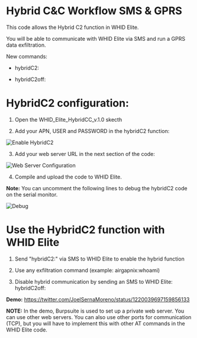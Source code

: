 # Hybrid C&C Workflow SMS & GPRS

This code allows the Hybrid C2 function in WHID Elite.

You will be able to communicate with WHID Elite via SMS and run a GPRS data exfiltration.

New commands:

* hybridC2:

* hybridC2off:

# HybridC2 configuration:

1. Open the WHID_Elite_HybridCC_v.1.0 skecth

2. Add your APN, USER and PASSWORD in the hybridC2 function:

![Enable HybridC2](https://github.com/joelsernamoreno/Bwhid-31337/blob/master/WHID_Elite_HybridCC_v.1.0/images/enablehybrid.png)

3. Add your web server URL in the next section of the code:

![Web Server Configuration](https://github.com/joelsernamoreno/whid-31337/blob/master/WHID_Elite_HybridCC_v.1.0/images/webserver_conf.png)

4. Compile and upload the code to WHID Elite.

**Note:** You can uncomment the following lines to debug the hybridC2 code on the serial monitor.

![Debug](https://github.com/joelsernamoreno/whid-31337/blob/master/WHID_Elite_HybridCC_v.1.0/images/debug.png)

# Use the HybridC2 function with WHID Elite

1. Send "hybridC2:" via SMS to WHID Elite to enable the hybrid function

2. Use any exfiltration command (example: airgapnix:whoami)

3. Disable hybrid communication by sending an SMS to WHID Elite: hybridC2off:

**Demo:** https://twitter.com/JoelSernaMoreno/status/1220039697159856133

**NOTE:** In the demo, Burpsuite is used to set up a private web server. You can use other web servers. You can also use other ports for communication (TCP), but you will have to implement this with other AT commands in the WHID Elite code.
